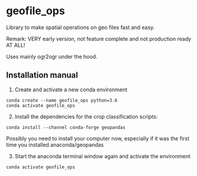 # geofile_ops
Library to make spatial operations on geo files fast and easy.

Remark: VERY early version, not feature complete and not production ready AT ALL!


Uses mainly ogr2ogr under the hood.

## Installation manual

1. Create and activate a new conda environment
```
conda create --name geofile_ops python=3.6
conda activate geofile_ops
```

2. Install the dependencies for the crop classification scripts:
```
conda install --channel conda-forge geopandas
```
Possibly you need to install your computer now, especially if it was the first time you installed anaconda/geopandas

3. Start the anaconda terminal window again and activate the environment
```
conda activate geofile_ops
```
